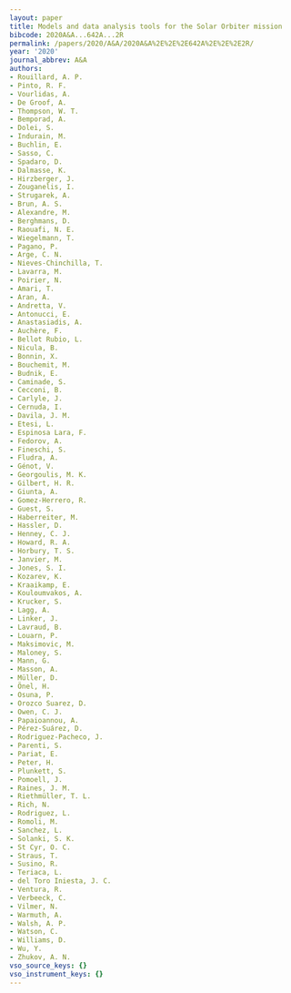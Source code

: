 ```yaml
---
layout: paper
title: Models and data analysis tools for the Solar Orbiter mission
bibcode: 2020A&A...642A...2R
permalink: /papers/2020/A&A/2020A&A%2E%2E%2E642A%2E%2E%2E2R/
year: '2020'
journal_abbrev: A&A
authors:
- Rouillard, A. P.
- Pinto, R. F.
- Vourlidas, A.
- De Groof, A.
- Thompson, W. T.
- Bemporad, A.
- Dolei, S.
- Indurain, M.
- Buchlin, E.
- Sasso, C.
- Spadaro, D.
- Dalmasse, K.
- Hirzberger, J.
- Zouganelis, I.
- Strugarek, A.
- Brun, A. S.
- Alexandre, M.
- Berghmans, D.
- Raouafi, N. E.
- Wiegelmann, T.
- Pagano, P.
- Arge, C. N.
- Nieves-Chinchilla, T.
- Lavarra, M.
- Poirier, N.
- Amari, T.
- Aran, A.
- Andretta, V.
- Antonucci, E.
- Anastasiadis, A.
- Auchère, F.
- Bellot Rubio, L.
- Nicula, B.
- Bonnin, X.
- Bouchemit, M.
- Budnik, E.
- Caminade, S.
- Cecconi, B.
- Carlyle, J.
- Cernuda, I.
- Davila, J. M.
- Etesi, L.
- Espinosa Lara, F.
- Fedorov, A.
- Fineschi, S.
- Fludra, A.
- Génot, V.
- Georgoulis, M. K.
- Gilbert, H. R.
- Giunta, A.
- Gomez-Herrero, R.
- Guest, S.
- Haberreiter, M.
- Hassler, D.
- Henney, C. J.
- Howard, R. A.
- Horbury, T. S.
- Janvier, M.
- Jones, S. I.
- Kozarev, K.
- Kraaikamp, E.
- Kouloumvakos, A.
- Krucker, S.
- Lagg, A.
- Linker, J.
- Lavraud, B.
- Louarn, P.
- Maksimovic, M.
- Maloney, S.
- Mann, G.
- Masson, A.
- Müller, D.
- Önel, H.
- Osuna, P.
- Orozco Suarez, D.
- Owen, C. J.
- Papaioannou, A.
- Pérez-Suárez, D.
- Rodriguez-Pacheco, J.
- Parenti, S.
- Pariat, E.
- Peter, H.
- Plunkett, S.
- Pomoell, J.
- Raines, J. M.
- Riethmüller, T. L.
- Rich, N.
- Rodriguez, L.
- Romoli, M.
- Sanchez, L.
- Solanki, S. K.
- St Cyr, O. C.
- Straus, T.
- Susino, R.
- Teriaca, L.
- del Toro Iniesta, J. C.
- Ventura, R.
- Verbeeck, C.
- Vilmer, N.
- Warmuth, A.
- Walsh, A. P.
- Watson, C.
- Williams, D.
- Wu, Y.
- Zhukov, A. N.
vso_source_keys: {}
vso_instrument_keys: {}
---
```

